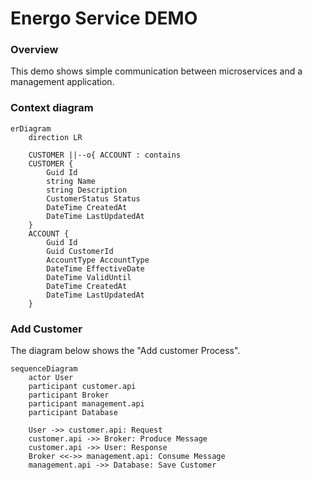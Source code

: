 # Energo Service DEMO


### Overview
This demo shows simple communication between microservices and a management application.

### Context diagram

```mermaid
erDiagram
    direction LR
    
    CUSTOMER ||--o{ ACCOUNT : contains
    CUSTOMER {
        Guid Id
        string Name
        string Description
        CustomerStatus Status
        DateTime CreatedAt
        DateTime LastUpdatedAt
    }
    ACCOUNT {
        Guid Id
        Guid CustomerId
        AccountType AccountType
        DateTime EffectiveDate
        DateTime ValidUntil
        DateTime CreatedAt
        DateTime LastUpdatedAt
    }
```

### Add Customer
The diagram below shows the "Add customer Process".

```mermaid
sequenceDiagram
    actor User
    participant customer.api
    participant Broker
    participant management.api
    participant Database

    User ->> customer.api: Request
    customer.api ->> Broker: Produce Message
    customer.api ->> User: Response
    Broker <<->> management.api: Consume Message
    management.api ->> Database: Save Customer
```
